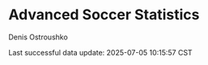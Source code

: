 # Advanced Soccer Statistics
Denis Ostroushko

<!-- gfm -->

Last successful data update: 2025-07-05 10:15:57 CST
